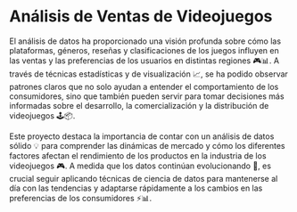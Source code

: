# Análisis de Ventas de Videojuegos
El análisis de datos ha proporcionado una visión profunda sobre cómo las plataformas, géneros, reseñas y clasificaciones de los juegos influyen en las ventas y las preferencias de los usuarios en distintas regiones 🎮📊. A través de técnicas estadísticas y de visualización 📈, se ha podido observar patrones claros que no solo ayudan a entender el comportamiento de los consumidores, sino que también pueden servir para tomar decisiones más informadas sobre el desarrollo, la comercialización y la distribución de videojuegos 🕹️📦.

Este proyecto destaca la importancia de contar con un análisis de datos sólido 💡 para comprender las dinámicas de mercado y cómo los diferentes factores afectan el rendimiento de los productos en la industria de los videojuegos 🎮. A medida que los datos continúan evolucionando 🔄, es crucial seguir aplicando técnicas de ciencia de datos para mantenerse al día con las tendencias y adaptarse rápidamente a los cambios en las preferencias de los consumidores ⚡📊.
